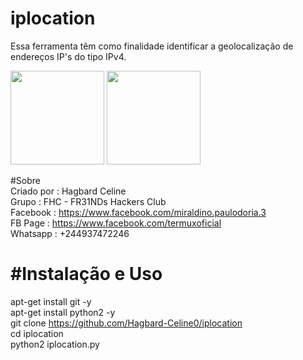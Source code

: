 # iplocation

Essa ferramenta têm como finalidade identificar a geolocalização de endereços IP's do tipo IPv4.

<img src="https://uploaddeimagens.com.br/images/002/886/911/full/iplocation_01.png?1600535560" heigth="150" width="150">
<img src="https://uploaddeimagens.com.br/images/002/886/916/full/iplocation_02.png?1600536000" heigth="150" width="150">

#Sobre<br>
Criado por : Hagbard Celine<br>
Grupo : FHC - FR31NDs Hackers Club<br>
Facebook : https://www.facebook.com/miraldino.paulodoria.3<br>
FB Page : https://www.facebook.com/termuxoficial<br>
Whatsapp : +244937472246<br>

<h1>#Instalação e Uso</h1>

apt-get install git -y<br>
apt-get install python2 -y<br>
git clone https://github.com/Hagbard-Celine0/iplocation<br>
cd iplocation<br>
python2 iplocation.py<br>
